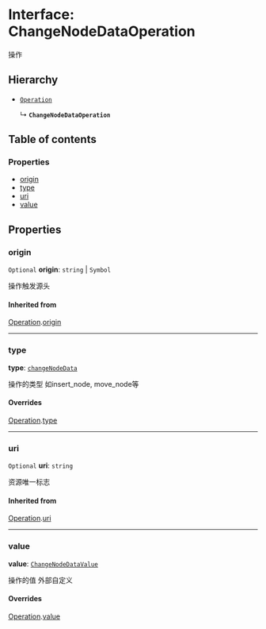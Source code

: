 # Interface: ChangeNodeDataOperation

操作

## Hierarchy

* [`Operation`](/auto-docs/free-history-plugin/interfaces/Operation.md)

  ↳ **`ChangeNodeDataOperation`**

## Table of contents

### Properties

* [origin](/auto-docs/free-history-plugin/interfaces/ChangeNodeDataOperation.md#origin)
* [type](/auto-docs/free-history-plugin/interfaces/ChangeNodeDataOperation.md#type)
* [uri](/auto-docs/free-history-plugin/interfaces/ChangeNodeDataOperation.md#uri)
* [value](/auto-docs/free-history-plugin/interfaces/ChangeNodeDataOperation.md#value)

## Properties

### origin

`Optional` **origin**: `string` | `Symbol`

操作触发源头

#### Inherited from

[Operation](/auto-docs/free-history-plugin/interfaces/Operation.md).[origin](/auto-docs/free-history-plugin/interfaces/Operation.md#origin)

***

### type

**type**: [`changeNodeData`](/auto-docs/free-history-plugin/enums/FreeOperationType.md#changenodedata)

操作的类型 如insert\_node, move\_node等

#### Overrides

[Operation](/auto-docs/free-history-plugin/interfaces/Operation.md).[type](/auto-docs/free-history-plugin/interfaces/Operation.md#type)

***

### uri

`Optional` **uri**: `string`

资源唯一标志

#### Inherited from

[Operation](/auto-docs/free-history-plugin/interfaces/Operation.md).[uri](/auto-docs/free-history-plugin/interfaces/Operation.md#uri)

***

### value

**value**: [`ChangeNodeDataValue`](/auto-docs/free-history-plugin/interfaces/ChangeNodeDataValue.md)

操作的值 外部自定义

#### Overrides

[Operation](/auto-docs/free-history-plugin/interfaces/Operation.md).[value](/auto-docs/free-history-plugin/interfaces/Operation.md#value)
